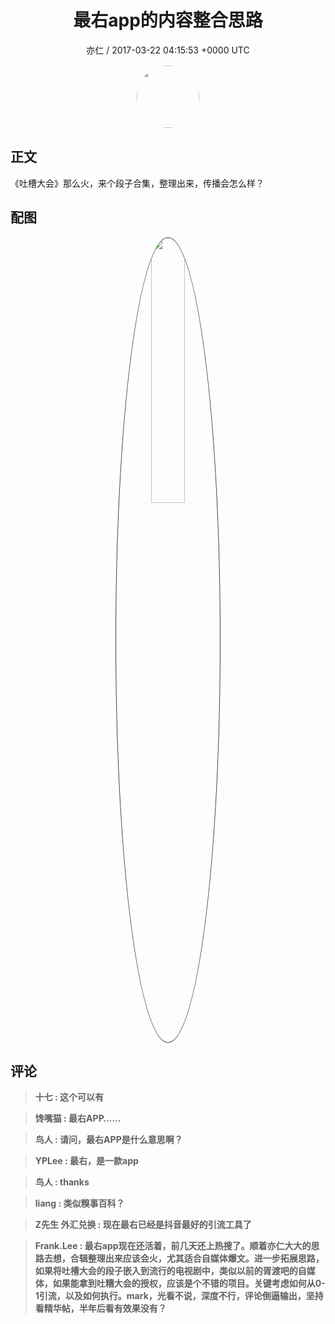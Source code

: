 <h1 align="center">最右app的内容整合思路</h1>
<p align="center">
    <a>亦仁 / 2017-03-22 04:15:53 &#43;0000 UTC</a>
</p>

<div align="center">
    <img src="https://images.zsxq.com/Fn3NQqCN8nuGF86yZPXSbEsl0mb3?e=1590940799&amp;token=kIxbL07-8jAj8w1n4s9zv64FuZZNEATmlU_Vm6zD:pfbNc8W3hS0oYG_hyXXh_rHMHuc=" width="100" height="100" style="border:1px solid;border-radius:50%; color:#ffffff"/>
</div>

## 正文

<div>
《吐槽大会》那么火，来个段子合集，整理出来，传播会怎么样？
</div>

## 配图
<div class="image" align="center">

<img src="https://images.zsxq.com/Fi8wjh4kSHLyXOrqLwtVhkY63UPu?e=1590940799&amp;token=kIxbL07-8jAj8w1n4s9zv64FuZZNEATmlU_Vm6zD:vPd6CLmPM9uZNVrV99DIuEMdbJo=" width="33%" height="33%" style="border:1px solid;border-radius:50%; color:#3c3f41"/>

</div>

## 评论

<div align="left">
<div>

<blockquote >
<span> <strong>十七 : 这个可以有 </strong></span>
</blockquote>

<blockquote >
<span> <strong>馋嘴猫 : 最右APP…… </strong></span>
</blockquote>

<blockquote >
<span> <strong>鸟人 : 请问，最右APP是什么意思啊？ </strong></span>
</blockquote>

<blockquote >
<span> <strong>YPLee : 最右，是一款app </strong></span>
</blockquote>

<blockquote >
<span> <strong>鸟人 : thanks </strong></span>
</blockquote>

<blockquote >
<span> <strong>liang : 类似糗事百科？ </strong></span>
</blockquote>

<blockquote >
<span> <strong>Z先生 外汇兑换 : 现在最右已经是抖音最好的引流工具了 </strong></span>
</blockquote>

<blockquote >
<span> <strong>Frank.Lee : 最右app现在还活着，前几天还上热搜了。顺着亦仁大大的思路去想，合辑整理出来应该会火，尤其适合自媒体爆文。进一步拓展思路，如果将吐槽大会的段子嵌入到流行的电视剧中，类似以前的胥渡吧的自媒体，如果能拿到吐糟大会的授权，应该是个不错的项目。关键考虑如何从0-1引流，以及如何执行。mark，光看不说，深度不行，评论倒逼输出，坚持看精华帖，半年后看有效果没有？ </strong></span>
</blockquote>

</div>
</div>